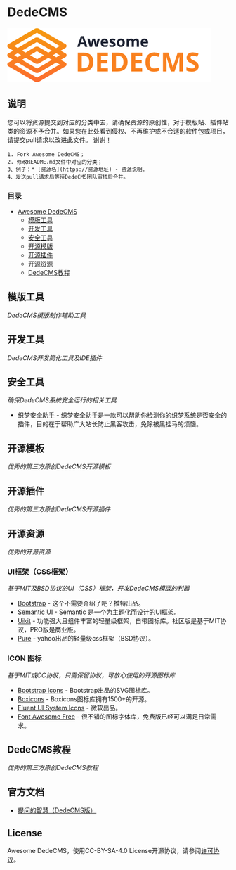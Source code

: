 
#    DedeCMS
![Awesome-DedeCMS](/resources/awesome-logo.png)

## 说明
您可以将资源提交到对应的分类中去，请确保资源的原创性，对于模版站、插件站类的资源不予合并。如果您在此处看到侵权、不再维护或不合适的软件包或项目，请提交pull请求以改进此文件。 谢谢！


```
1. Fork Awesome DedeCMS；
2. 修改README.md文件中对应的分类；
3、例子：* [资源名](https://资源地址) - 资源说明.
4、发送pull请求后等待DedeCMS团队审核后合并。
```


### 目录

- [Awesome DedeCMS](#awesome-dedecms)
    - [模版工具](#模版工具)
    - [开发工具](#开发工具)
    - [安全工具](#安全工具)
    - [开源模版](#开源模版)
    - [开源插件](#开源插件)
    - [开源资源](#开源资源)
    - [DedeCMS教程](#DedeCMS教程)

## 模版工具

*DedeCMS模版制作辅助工具*




## 开发工具

*DedeCMS开发简化工具及IDE插件*


## 安全工具

*确保DedeCMS系统安全运行的相关工具*
* [织梦安全助手](https://github.com/dedemao/dedesafe) - 织梦安全助手是一款可以帮助你检测你的织梦系统是否安全的插件，目的在于帮助广大站长防止黑客攻击，免除被黑挂马的烦恼。

## 开源模板

*优秀的第三方原创DedeCMS开源模板*


## 开源插件

*优秀的第三方原创DedeCMS开源插件*

## 开源资源
*优秀的开源资源*

### UI框架（CSS框架）
*基于MIT及BSD协议的UI（CSS）框架，开发DedeCMS模版的利器*
* [Bootstrap](https://github.com/twbs/bootstrap) - 这个不需要介绍了吧？推特出品。
* [Semantic UI](https://github.com/Semantic-Org/Semantic-UI) - Semantic 是一个为主题化而设计的UI框架。
* [Uikit](https://github.com/uikit/uikit) - 功能强大且组件丰富的轻量级框架，自带图标库。社区版是基于MIT协议，PRO版是商业版。
* [Pure](https://github.com/pure-css/pure) - yahoo出品的轻量级css框架（BSD协议）。

### ICON 图标
*基于MIT或CC协议，只需保留协议，可放心使用的开源图标库*
* [Bootstrap Icons](https://github.com/twbs/icons) - Bootstrap出品的SVG图标库。
* [Boxicons](https://github.com/atisawd/boxicons) - Boxicons图标库拥有1500+的开源。
* [Fluent UI System Icons](https://github.com/microsoft/fluentui-system-icons) - 微软出品。
* [Font Awesome Free](https://github.com/FortAwesome/Font-Awesome) - 很不错的图标字体库，免费版已经可以满足日常需求。


## DedeCMS教程

*优秀的第三方原创DedeCMS教程*

## 官方文档
- [提问的智慧（DedeCMS版）](/article/提问的智慧.md)



## License
Awesome DedeCMS，使用CC-BY-SA-4.0 License开源协议，请参阅[许可协议](/license.txt)。
